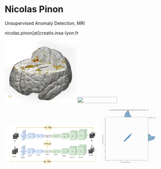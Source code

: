# Nicolas Pinon

Unsupervised Anomaly Detection, MRI

nicolas.pinon[at]creatis.insa-lyon.fr

<img src="IDA_Pinon_2023.png" height="45%" width="45%"/>    <img src="FadeInNF150Accelinf_croped.gif" width="50%" height="50%"/>    

<img src="SAE_with_loss.png" height="60%" width="60%"/>    <img src="siamese_decoder_final_tconv_kernel_display.gif" width="35%" height="35%"/>  
